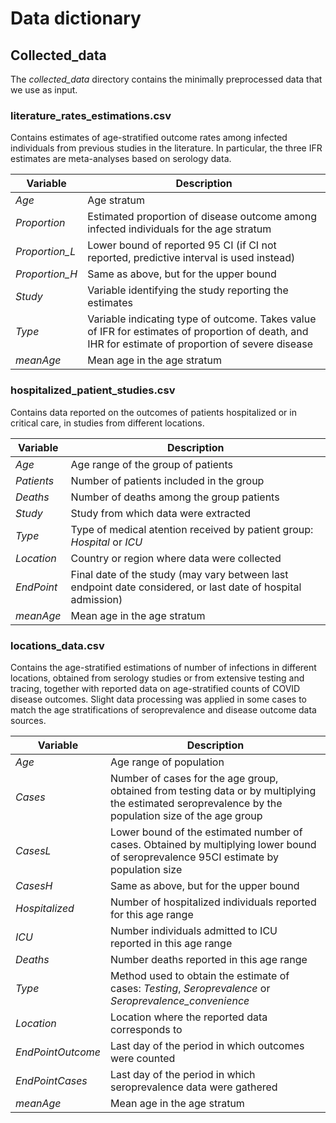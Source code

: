 # Data dictionary

## Collected_data

The *collected_data* directory contains the minimally
preprocessed data that we use as input.

### literature_rates_estimations.csv

Contains estimates of age-stratified outcome rates
among infected individuals from previous studies in the literature.
In particular, the three IFR estimates are meta-analyses based on
serology data.

| Variable | Description |
| -------- | ----------- |
| *Age* | Age stratum |
| *Proportion* | Estimated proportion of disease outcome among infected individuals for the age stratum |
| *Proportion_L* | Lower bound of reported 95 CI (if CI not reported, predictive interval is used instead) |
| *Proportion_H* | Same as above, but for the upper bound |
| *Study* | Variable identifying the study reporting the estimates |
| *Type* | Variable indicating type of outcome. Takes value of IFR for estimates of proportion of death, and IHR for estimate of proportion of severe disease
| *meanAge* | Mean age in the age stratum |


### hospitalized_patient_studies.csv

Contains data reported on the outcomes of patients hospitalized or
in critical care, in studies from different locations. 

| Variable | Description |
| -------- | ----------- |
| *Age* | Age range of the group of patients |
| *Patients* | Number of patients included in the group |
| *Deaths* | Number of deaths among the group patients |
| *Study* | Study from which data were extracted |
| *Type* | Type of medical atention received by patient group: *Hospital* or *ICU* |
| *Location* | Country or region where data were collected |
| *EndPoint* | Final date of the study (may vary between last endpoint date considered, or last date of hospital admission) |
| *meanAge* | Mean age in the age stratum |


### locations_data.csv

Contains the age-stratified estimations of number of infections in
different locations, obtained from serology studies or from extensive
testing and tracing, together with reported data on age-stratified
counts of COVID disease outcomes.
Slight data processing was applied in some cases to match the age
stratifications of seroprevalence and disease outcome data sources.

| Variable | Description |
| -------- | ----------- |
| *Age* | Age range of population |
| *Cases* | Number of cases for the age group, obtained from testing data or by multiplying the estimated seroprevalence by the population size of the age group |
| *CasesL* | Lower bound of the estimated number of cases. Obtained by multiplying lower bound of seroprevalence 95CI estimate by population size |
| *CasesH* | Same as above, but for the upper bound |
| *Hospitalized* | Number of hospitalized individuals reported for this age range |
| *ICU* | Number individuals admitted to ICU reported in this age range |
| *Deaths* | Number deaths reported in this age range |
| *Type* | Method used to obtain the estimate of cases: *Testing*, *Seroprevalence* or *Seroprevalence_convenience* |
| *Location* | Location where the reported data corresponds to |
| *EndPointOutcome* | Last day of the period in which outcomes were counted |
| *EndPointCases* | Last day of the period in which seroprevalence data were gathered |
| *meanAge* | Mean age in the age stratum |

